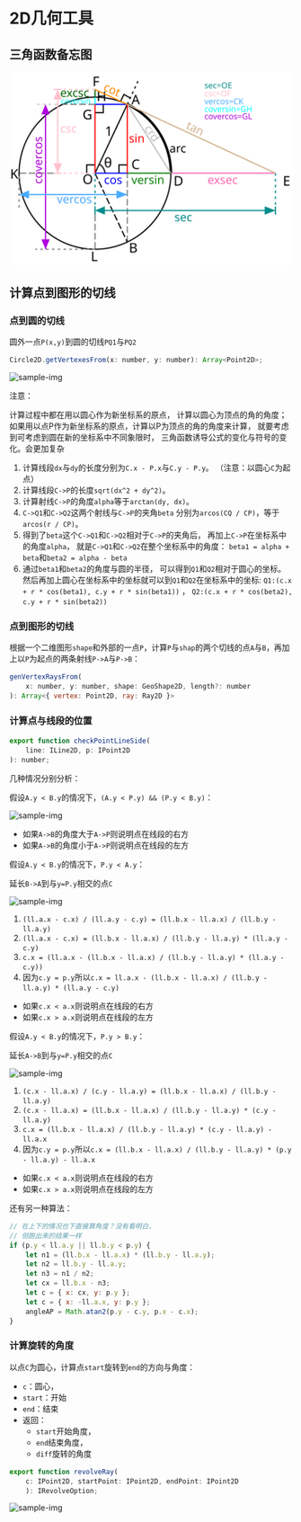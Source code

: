 2D几何工具
=================

三角函数备忘图
-----------------

![circ.angle](images/geo/circ.angle.03.png "sample image")

计算点到图形的切线
-----------------

### 点到圆的切线

圆外一点`P(x,y)`到圆的切线`PQ1`与`PQ2`

```javascript
Circle2D.getVertexesFrom(x: number, y: number): Array<Point2D>;
```
![sample-img](images/geo/circ_cut_01.plt.png "sample image")

注意：

计算过程中都在用以圆心作为新坐标系的原点，
计算以圆心为顶点的角的角度；
如果用以点P作为新坐标系的原点，计算以P为顶点的角的角度来计算，
就要考虑到可考虑到圆在新的坐标系中不同象限时，
三角函数诱导公式的变化与符号的变化。会更加复杂

1. 计算线段`dx`与`dy`的长度分别为`C.x - P.x`与`C.y - P.y`。
	（注意：以圆心`C`为起点）
2. 计算线段`C->P`的长度`sqrt(dx^2 + dy^2)`。
3. 计算射线`C->P`的角度`alpha`等于`arctan(dy, dx)`。
4. `C->Q1`和`C->Q2`这两个射线与`C->P`的夹角`beta`
	分别为`arcos(CQ / CP)`，等于`arcos(r / CP)`。
5. 得到了`beta`这个`C->Q1`和`C->Q2`相对于`C->P`的夹角后，
	再加上`C->P`在坐标系中的角度`alpha`，
	就是`C->Q1`和`C->Q2`在整个坐标系中的角度：
	`beta1 = alpha + beta`和`beta2 = alpha - beta`
6. 通过`beta1`和`beta2`的角度与圆的半径，
	可以得到`Q1`和`Q2`相对于圆心的坐标。
	然后再加上圆心在坐标系中的坐标就可以到`Q1`和`Q2`在坐标系中的坐标:
	`Q1:(c.x + r * cos(beta1), c.y + r * sin(beta1))` ， 
	`Q2:(c.x + r * cos(beta2), c.y + r * sin(beta2))`

### 点到图形的切线

根据一个二维图形`shape`和外部的一点`P`，计算`P`与`shap`的两个切线的点`A`与`B`，再加上以`P`为起点的两条射线`P->A`与`P->B`：

```javascript
genVertexRaysFrom(
	x: number, y: number, shape: GeoShape2D, length?: number
): Array<{ vertex: Point2D, ray: Ray2D }>
```

### 计算点与线段的位置

```javascript
export function checkPointLineSide(
	line: ILine2D, p: IPoint2D
): number;
```

几种情况分别分析：

假设`A.y < B.y`的情况下，`(A.y < P.y) && (P.y < B.y)`：

![sample-img](images/geo/point_side_line.01.plt.png "sample image")

* 如果`A->B`的角度大于`A->P`则说明点在线段的右方
* 如果`A->B`的角度小于`A->P`则说明点在线段的左方

假设`A.y < B.y`的情况下，`P.y < A.y`：

延长`B->A`到与`y=P.y`相交的点`C`

![sample-img](images/geo/point_side_line.02.plt.png "sample image")


1. `(ll.a.x - c.x) / (ll.a.y - c.y) = (ll.b.x - ll.a.x) / (ll.b.y - ll.a.y)`
2. `(ll.a.x - c.x) = (ll.b.x - ll.a.x) / (ll.b.y - ll.a.y) * (ll.a.y - c.y)`
3. `c.x = (ll.a.x - (ll.b.x - ll.a.x) / (ll.b.y - ll.a.y) * (ll.a.y - c.y))`
4. 因为`c.y = p.y`所以`c.x = ll.a.x - (ll.b.x - ll.a.x) / (ll.b.y - ll.a.y) * (ll.a.y - c.y)`

* 如果`c.x < a.x`则说明点在线段的右方
* 如果`c.x > a.x`则说明点在线段的左方

假设`A.y < B.y`的情况下，`P.y > B.y`：

延长`A->B`到与`y=P.y`相交的点`C`

![sample-img](images/geo/point_side_line.03.plt.png "sample image")


1. `(c.x - ll.a.x) / (c.y - ll.a.y) = (ll.b.x - ll.a.x) / (ll.b.y - ll.a.y)`
2. `(c.x - ll.a.x) = (ll.b.x - ll.a.x) / (ll.b.y - ll.a.y) * (c.y - ll.a.y)`
3. `c.x = (ll.b.x - ll.a.x) / (ll.b.y - ll.a.y) * (c.y - ll.a.y) - ll.a.x`
4. 因为`c.y = p.y`所以`c.x = (ll.b.x - ll.a.x) / (ll.b.y - ll.a.y) * (p.y - ll.a.y) - ll.a.x`

* 如果`c.x < a.x`则说明点在线段的右方
* 如果`c.x > a.x`则说明点在线段的左方

还有另一种算法：

```javascript
// 在上下的情况也下直接算角度？没有看明白，
// 但跑出来的结果一样
if (p.y < ll.a.y || ll.b.y < p.y) {
	let n1 = (ll.b.x - ll.a.x) * (ll.b.y - ll.a.y);
	let n2 = ll.b.y - ll.a.y;
	let n3 = n1 / n2;
	let cx = ll.b.x - n3;
	let c = { x: cx, y: p.y };
	let c = { x: -ll.a.x, y: p.y };
	angleAP = Math.atan2(p.y - c.y, p.x - c.x);
}
```

### 计算旋转的角度

以点`C`为圆心，计算点`start`旋转到`end`的方向与角度：

* `c`：圆心，
* `start`：开始
* `end`：结束
* 返回：
	- `start`开始角度，
	- `end`结束角度，
	- `diff`旋转的角度

```javascript
export function revolveRay(
	c: IPoint2D, startPoint: IPoint2D, endPoint: IPoint2D
	): IRevolveOption;
```

![sample-img](images/geo/rote_ray_01.plt.png "sample image")
